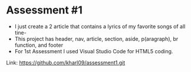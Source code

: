 # Assessment #1

- I just create a 2 article that contains a lyrics of my favorite songs of all tine-
- This project has header, nav, article, section, aside, p(aragraph), br function, and footer
- For 1st Assessment I used Visual Studio Code for HTML5 coding.

Link: https://github.com/kharl09/assessment1.git
